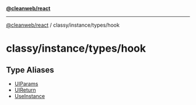 [**@cleanweb/react**](../../../../README.md)

***

[@cleanweb/react](../../../../modules.md) / classy/instance/types/hook

# classy/instance/types/hook

## Type Aliases

- [UIParams](type-aliases/UIParams.md)
- [UIReturn](type-aliases/UIReturn.md)
- [UseInstance](type-aliases/UseInstance.md)
